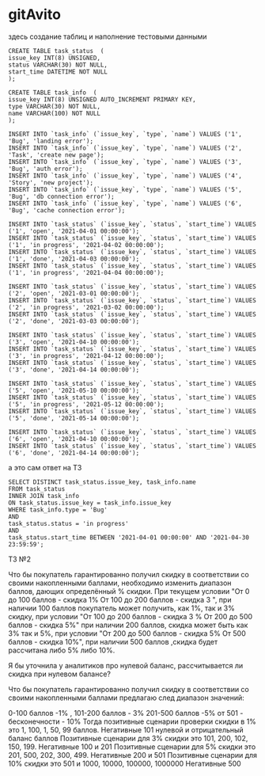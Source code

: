 # gitAvito

здесь создание таблиц и наполнение тестовыми данными
```
CREATE TABLE task_status  ( 
issue_key INT(8) UNSIGNED, 
status VARCHAR(30) NOT NULL, 
start_time DATETIME NOT NULL
); 

CREATE TABLE task_info  ( 
issue_key INT(8) UNSIGNED AUTO_INCREMENT PRIMARY KEY, 
type VARCHAR(30) NOT NULL, 
name VARCHAR(100) NOT NULL
); 

INSERT INTO `task_info` (`issue_key`, `type`, `name`) VALUES ('1', 'Bug', 'landing error');
INSERT INTO `task_info` (`issue_key`, `type`, `name`) VALUES ('2', 'Task', 'create new page');
INSERT INTO `task_info` (`issue_key`, `type`, `name`) VALUES ('3', 'Bug', 'auth error');
INSERT INTO `task_info` (`issue_key`, `type`, `name`) VALUES ('4', 'Story', 'new project');
INSERT INTO `task_info` (`issue_key`, `type`, `name`) VALUES ('5', 'Bug', 'db connection error');
INSERT INTO `task_info` (`issue_key`, `type`, `name`) VALUES ('6', 'Bug', 'cache connection error');

INSERT INTO `task_status` (`issue_key`, `status`, `start_time`) VALUES ('1', 'open', '2021-04-01 00:00:00');
INSERT INTO `task_status` (`issue_key`, `status`, `start_time`) VALUES ('1', 'in progress', '2021-04-02 00:00:00');
INSERT INTO `task_status` (`issue_key`, `status`, `start_time`) VALUES ('1', 'done', '2021-04-03 00:00:00');
INSERT INTO `task_status` (`issue_key`, `status`, `start_time`) VALUES ('1', 'in progress', '2021-04-04 00:00:00');

INSERT INTO `task_status` (`issue_key`, `status`, `start_time`) VALUES ('2', 'open', '2021-03-01 00:00:00');
INSERT INTO `task_status` (`issue_key`, `status`, `start_time`) VALUES ('2', 'in progress', '2021-03-02 00:00:00');
INSERT INTO `task_status` (`issue_key`, `status`, `start_time`) VALUES ('2', 'done', '2021-03-03 00:00:00');

INSERT INTO `task_status` (`issue_key`, `status`, `start_time`) VALUES ('3', 'open', '2021-04-10 00:00:00');
INSERT INTO `task_status` (`issue_key`, `status`, `start_time`) VALUES ('3', 'in progress', '2021-04-12 00:00:00');
INSERT INTO `task_status` (`issue_key`, `status`, `start_time`) VALUES ('3', 'done', '2021-04-14 00:00:00');

INSERT INTO `task_status` (`issue_key`, `status`, `start_time`) VALUES ('5', 'open', '2021-05-10 00:00:00');
INSERT INTO `task_status` (`issue_key`, `status`, `start_time`) VALUES ('5', 'in progress', '2021-05-12 00:00:00');
INSERT INTO `task_status` (`issue_key`, `status`, `start_time`) VALUES ('5', 'done', '2021-05-14 00:00:00');

INSERT INTO `task_status` (`issue_key`, `status`, `start_time`) VALUES ('6', 'open', '2021-04-10 00:00:00');
INSERT INTO `task_status` (`issue_key`, `status`, `start_time`) VALUES ('6', 'done', '2021-04-14 00:00:00');
```
а это сам ответ на ТЗ
```
SELECT DISTINCT task_status.issue_key, task_info.name
FROM task_status 
INNER JOIN task_info
ON task_status.issue_key = task_info.issue_key
WHERE task_info.type = 'Bug'
AND
task_status.status = 'in progress'
AND
task_status.start_time BETWEEN '2021-04-01 00:00:00' AND '2021-04-30 23:59:59';
```

ТЗ №2

Что бы покупатель гарантированно получил скидку в соответствии со своими накопленными баллами, необходимо изменить диапазон баллов, дающих определённый % скидки. 
При текущем условии "От 0 до 100 баллов - скидка 1% От 100 до 200 баллов - скидка 3 ", при наличии 100 баллов покупатель может получить, как 1%, так и 3% скидку,
при условии "От 100 до 200 баллов - скидка 3 % От 200 до 500 баллов - скидка 5%" при наличии 200 баллов, скидка может быть как 3% так и 5%, 
при условии "От 200 до 500 баллов - скидка 5% От 500 баллов - скидка 10%", при наличии 500 баллов ,скидка будет рассчитана либо 5% либо 10%.

Я бы уточнила у аналитиков про нулевой баланс, рассчитывается ли скидка при нулевом балансе? 

Что бы покупатель гарантированно получил скидку в соответствии со своими накопленными баллами предлагаю след диапазон значений:

0-100 баллов -1% , 
101-200 баллов - 3%
201-500 баллов -5%
от 501 - бесконечности - 10%
Тогда позитивные сценарии проверки скидки в 1% это 1, 100, 1, 50, 99 баллов. Негативные 101 нулевой и отрицательный баланс баллов 
Позитивные сценарии для 3% скидки это 101, 200, 102, 150, 199. Негативные 100 и 201 
Позитивные сценарии для 5% скидки это 201, 500, 202, 300, 499. Негативные 200 и 501 
Позитивные сценарии для 10% скидки это 501 и 1000, 10000, 100000, 1000000 Негативные 500
